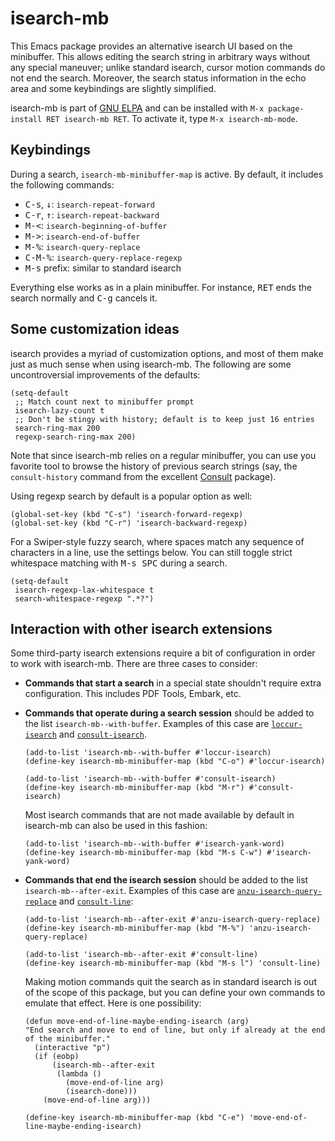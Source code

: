isearch-mb
==========

This Emacs package provides an alternative isearch UI based on the
minibuffer.  This allows editing the search string in arbitrary ways
without any special maneuver; unlike standard isearch, cursor motion
commands do not end the search.  Moreover, the search status
information in the echo area and some keybindings are slightly
simplified.

isearch-mb is part of [GNU ELPA] and can be installed with `M-x
package-install RET isearch-mb RET`.  To activate it, type `M-x
isearch-mb-mode`.


Keybindings
-----------

During a search, `isearch-mb-minibuffer-map` is active.  By default,
it includes the following commands:

- <kbd>C-s</kbd>, <kbd>↓</kbd>: `isearch-repeat-forward`
- <kbd>C-r</kbd>, <kbd>↑</kbd>: `isearch-repeat-backward`
- <kbd>M-<</kbd>: `isearch-beginning-of-buffer`
- <kbd>M-></kbd>: `isearch-end-of-buffer`
- <kbd>M-%</kbd>: `isearch-query-replace`
- <kbd>C-M-%</kbd>: `isearch-query-replace-regexp`
- <kbd>M-s</kbd> prefix: similar to standard isearch

Everything else works as in a plain minibuffer.  For instance,
<kbd>RET</kbd> ends the search normally and <kbd>C-g</kbd> cancels it.

Some customization ideas
------------------------

isearch provides a myriad of customization options, and most of them
make just as much sense when using isearch-mb.  The following are some
uncontroversial improvements of the defaults:

``` elisp
(setq-default
 ;; Match count next to minibuffer prompt
 isearch-lazy-count t
 ;; Don't be stingy with history; default is to keep just 16 entries
 search-ring-max 200
 regexp-search-ring-max 200)
```

Note that since isearch-mb relies on a regular minibuffer, you can use
you favorite tool to browse the history of previous search strings
(say, the `consult-history` command from the excellent [Consult]
package).

Using regexp search by default is a popular option as well:

```elisp
(global-set-key (kbd "C-s") 'isearch-forward-regexp)
(global-set-key (kbd "C-r") 'isearch-backward-regexp)
```

For a Swiper-style fuzzy search, where spaces match any sequence of
characters in a line, use the settings below.  You can still toggle
strict whitespace matching with <kbd>M-s SPC</kbd> during a search.

``` elisp
(setq-default
 isearch-regexp-lax-whitespace t
 search-whitespace-regexp ".*?")
```

Interaction with other isearch extensions
-----------------------------------------

Some third-party isearch extensions require a bit of configuration in
order to work with isearch-mb.  There are three cases to consider:

- **Commands that start a search** in a special state shouldn't
  require extra configuration.  This includes PDF Tools, Embark, etc.

- **Commands that operate during a search session** should be added to
  the list `isearch-mb--with-buffer`.  Examples of this case are
  [`loccur-isearch`][loccur] and [`consult-isearch`][consult].

  ``` elisp
  (add-to-list 'isearch-mb--with-buffer #'loccur-isearch)
  (define-key isearch-mb-minibuffer-map (kbd "C-o") #'loccur-isearch)

  (add-to-list 'isearch-mb--with-buffer #'consult-isearch)
  (define-key isearch-mb-minibuffer-map (kbd "M-r") #'consult-isearch)
  ```

  Most isearch commands that are not made available by default in
  isearch-mb can also be used in this fashion:

  ``` elisp
  (add-to-list 'isearch-mb--with-buffer #'isearch-yank-word)
  (define-key isearch-mb-minibuffer-map (kbd "M-s C-w") #'isearch-yank-word)
  ```

- **Commands that end the isearch session** should be added to the
  list `isearch-mb--after-exit`.  Examples of this case are
  [`anzu-isearch-query-replace`][anzu] and [`consult-line`][consult]:

  ``` elisp
  (add-to-list 'isearch-mb--after-exit #'anzu-isearch-query-replace)
  (define-key isearch-mb-minibuffer-map (kbd "M-%") 'anzu-isearch-query-replace)

  (add-to-list 'isearch-mb--after-exit #'consult-line)
  (define-key isearch-mb-minibuffer-map (kbd "M-s l") 'consult-line)
  ```

  Making motion commands quit the search as in standard isearch is out
  of the scope of this package, but you can define your own commands
  to emulate that effect.  Here is one possibility:

  ```elisp
  (defun move-end-of-line-maybe-ending-isearch (arg)
  "End search and move to end of line, but only if already at the end of the minibuffer."
    (interactive "p")
    (if (eobp)
        (isearch-mb--after-exit
         (lambda ()
           (move-end-of-line arg)
           (isearch-done)))
      (move-end-of-line arg)))

  (define-key isearch-mb-minibuffer-map (kbd "C-e") 'move-end-of-line-maybe-ending-isearch)
  ```

[GNU ELPA]: https://elpa.gnu.org/packages/isearch-mb.html
[consult]: https://github.com/minad/consult
[loccur]: https://github.com/fourier/loccur#isearch-integration
[anzu]: https://github.com/emacsorphanage/anzu
